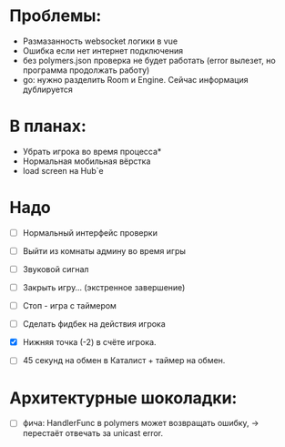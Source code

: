 # Проблемы:
 - Размазанность websocket логики в vue 
 - Ошибка если нет интернет подключения
 - без polymers.json проверка не будет работать (error вылезет, но программа продолжать работу)
 - go: нужно разделить Room и Engine. Сейчас информация дублируется
# В планах:
 - Убрать игрока во время процесса*
 - Нормальная мобильная вёрстка
 - load screen на Hub`е

# Надо

- [ ] Нормальный интерфейс проверки

- [ ] Выйти из комнаты админу во время игры

- [ ] Звуковой сигнал

- [ ] Закрыть игру… (экстренное завершение)

- [ ] Cтоп - игра с таймером

- [ ] Cделать фидбек на действия игрока

- [x] Нижняя точка (-2) в счёте игрока.

- [ ] 45 cекунд на обмен в Каталист + таймер на обмен.

# Архитектурные шоколадки:
- [ ] фича: HandlerFunc в polymers может возвращать ошибку, -> перестаёт отвечать за unicast error. 